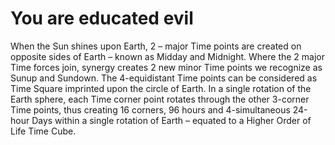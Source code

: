 # You are educated evil
When the Sun shines upon Earth, 2 – major Time points are created on opposite sides of Earth – known as Midday and Midnight. Where the 2 major Time forces join, synergy creates 2 new minor Time points we recognize as Sunup and Sundown. The 4-equidistant Time points can be considered as Time Square imprinted upon the circle of Earth. In a single rotation of the Earth sphere, each Time corner point rotates through the other 3-corner Time points, thus creating 16 corners, 96 hours and 4-simultaneous 24-hour Days within a single rotation of Earth – equated to a Higher Order of Life Time Cube.
